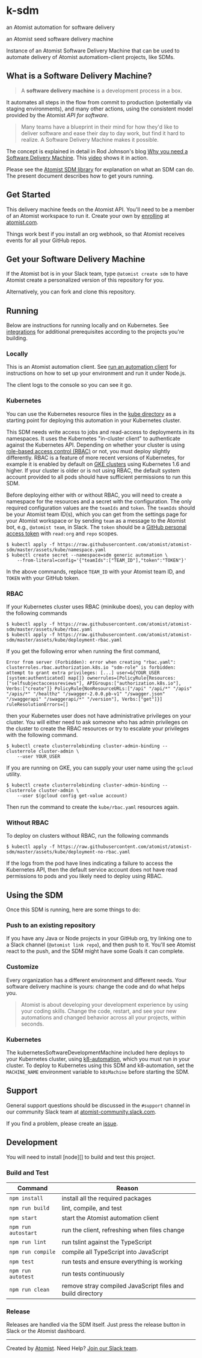 # k-sdm

an Atomist automation for software delivery

an Atomist seed software delivery machine

Instance of an Atomist Software Delivery Machine that can be used to
automate delivery of Atomist automatiom-client projects, like SDMs.

## What is a Software Delivery Machine?

> A **software delivery machine** is a development process in a box.

It automates all steps in the flow from commit to production
(potentially via staging environments), and many other actions, using
the consistent model provided by the Atomist *API for software*.

> Many teams have a blueprint in their mind for how they'd like to
> deliver software and ease their day to day work, but find it hard to
> realize. A Software Delivery Machine makes it possible.

The concept is explained in detail in Rod Johnson's blog [Why you need
a Software Delivery
Machine](https://the-composition.com/why-you-need-a-software-delivery-machine-85e8399cdfc0). This
[video](https://vimeo.com/260496136) shows it in action.

Please see the [Atomist SDM
library](https://github.com/atomist/sdm) for explanation on
what an SDM can do. The present document describes how to get yours
running.

## Get Started

This delivery machine feeds on the Atomist API. You'll need to be a
member of an Atomist workspace to run it. <!-- TODO: reference auth
story --> Create your own by
[enrolling](https://github.com/atomist/welcome/blob/master/enroll.md)
at [atomist.com](https://atomist.com/).

Things work best if you install an org webhook, so that Atomist
receives events for all your GitHub repos.

## Get your Software Delivery Machine

If the Atomist bot is in your Slack team, type `@atomist create sdm`
to have Atomist create a personalized version of this repository for
you.

Alternatively, you can fork and clone this repository.

## Running

Below are instructions for running locally and on Kubernetes.  See
[integrations](#Integrations) for additional prerequisites according
to the projects you're building.

### Locally

This is an Atomist automation client. See [run an automation
client](https://github.com/atomist/welcome/blob/master/runClient.md)
for instructions on how to set up your environment and run it under
Node.js.

The client logs to the console so you can see it go.

### Kubernetes

You can use the Kubernetes resource files in the [kube
directory][kube] as a starting point for deploying this automation in
your Kubernetes cluster.

This SDM needs write access to jobs and read-access to deployments in
its namespaces.  It uses the Kubernetes "in-cluster client" to
authenticate against the Kubernetes API.  Depending on whether your
cluster is using [role-based access control (RBAC)][rbac] or not, you
must deploy slightly differently.  RBAC is a feature of more recent
versions of Kubernetes, for example it is enabled by default on [GKE
clusters][gke-rbac] using Kubernetes 1.6 and higher.  If your cluster
is older or is not using RBAC, the default system account provided to
all pods should have sufficient permissions to run this SDM.

Before deploying either with or without RBAC, you will need to create
a namespace for the resources and a secret with the configuration.
The only required configuration values are the `teamIds` and `token`.
The `teamIds` should be your Atomist team ID(s), which you can get
from the settings page for your Atomist workspace or by sending `team`
as a message to the Atomist bot, e.g., `@atomist team`, in Slack.  The
`token` should be a [GitHub personal access token][ghpat] with
`read:org` and `repo` scopes.

```console
$ kubectl apply -f https://raw.githubusercontent.com/atomist/atomist-sdm/master/assets/kube/namespace.yaml
$ kubectl create secret --namespace=sdm generic automation \
    --from-literal=config='{"teamIds":["TEAM_ID"],"token":"TOKEN"}'
```

In the above commands, replace `TEAM_ID` with your Atomist team ID,
and `TOKEN` with your GitHub token.

[kube]: ./assets/kube/ (Kubernetes Resources)
[rbac]: https://kubernetes.io/docs/admin/authorization/rbac/ (Kubernetes RBAC)
[gke-rbac]: https://cloud.google.com/kubernetes-engine/docs/how-to/role-based-access-control (GKE RBAC)
[ghpat]: https://github.com/settings/tokens (GitHub Personal Access Tokens)

### RBAC

If your Kubernetes cluster uses RBAC (minikube does), you can deploy with the
following commands

```console
$ kubectl apply -f https://raw.githubusercontent.com/atomist/atomist-sdm/master/assets/kube/rbac.yaml
$ kubectl apply -f https://raw.githubusercontent.com/atomist/atomist-sdm/master/assets/kube/deployment-rbac.yaml
```

If you get the following error when running the first command,

```
Error from server (Forbidden): error when creating "rbac.yaml": clusterroles.rbac.authorization.k8s.io "sdm-role" is forbidden: attempt to grant extra privileges: [...] user=&{YOUR_USER  [system:authenticated] map[]} ownerrules=[PolicyRule{Resources:["selfsubjectaccessreviews"], APIGroups:["authorization.k8s.io"], Verbs:["create"]} PolicyRule{NonResourceURLs:["/api" "/api/*" "/apis" "/apis/*" "/healthz" "/swagger-2.0.0.pb-v1" "/swagger.json" "/swaggerapi" "/swaggerapi/*" "/version"], Verbs:["get"]}] ruleResolutionErrors=[]
```

then your Kubernetes user does not have administrative privileges on
your cluster.  You will either need to ask someone who has admin
privileges on the cluster to create the RBAC resources or try to
escalate your privileges with the following command.

```console
$ kubectl create clusterrolebinding cluster-admin-binding --clusterrole cluster-admin \
    --user YOUR_USER
```

If you are running on GKE, you can supply your user name using the
`gcloud` utility.

```console
$ kubectl create clusterrolebinding cluster-admin-binding --clusterrole cluster-admin \
    --user $(gcloud config get-value account)
```

Then run the command to create the `kube/rbac.yaml` resources again.

### Without RBAC

To deploy on clusters without RBAC, run the following commands

```console
$ kubectl apply -f https://raw.githubusercontent.com/atomist/atomist-sdm/master/assets/kube/deployment-no-rbac.yaml
```

If the logs from the pod have lines indicating a failure to access the
Kubernetes API, then the default service account does not have read
permissions to pods and you likely need to deploy using RBAC.

## Using the SDM

Once this SDM is running, here are some things to do:

### Push to an existing repository

If you have any Java or Node projects in your GitHub org, try linking
one to a Slack channel (`@atomist link repo`), and then push to it.
You'll see Atomist react to the push, and the SDM might have some
Goals it can complete.

### Customize

Every organization has a different environment and different
needs. Your software delivery machine is yours: change the code and do
what helps you.

> Atomist is about developing your development experience by using
> your coding skills. Change the code, restart, and see your new
> automations and changed behavior across all your projects, within
> seconds.

### Kubernetes

The kubernetesSoftwareDevelopmentMachine included here deploys to your
Kubernetes cluster, using
[k8-automation](https://github.com/atomist/k8-automation), which you
must run in your cluster.  To deploy to Kubernetes using this SDM and
k8-automation, set the `MACHINE_NAME` environment variable to
`k8sMachine` before starting the SDM.

## Support

General support questions should be discussed in the `#support`
channel in our community Slack team
at [atomist-community.slack.com][slack].

If you find a problem, please create an [issue][].

[issue]: https://github.com/atomist/atomist-sdm/issues

## Development

You will need to install [node][] to build and test this project.

### Build and Test

Command | Reason
------- | ------
`npm install` | install all the required packages
`npm run build` | lint, compile, and test
`npm start` | start the Atomist automation client
`npm run autostart` | run the client, refreshing when files change
`npm run lint` | run tslint against the TypeScript
`npm run compile` | compile all TypeScript into JavaScript
`npm test` | run tests and ensure everything is working
`npm run autotest` | run tests continuously
`npm run clean` | remove stray compiled JavaScript files and build directory

### Release

Releases are handled via the SDM itself.  Just press the release
button in Slack or the Atomist dashboard.

---

Created by [Atomist][atomist].
Need Help?  [Join our Slack team][slack].

[atomist]: https://atomist.com/ (Atomist - How Teams Deliver Software)
[slack]: https://join.atomist.com/ (Atomist Community Slack)
